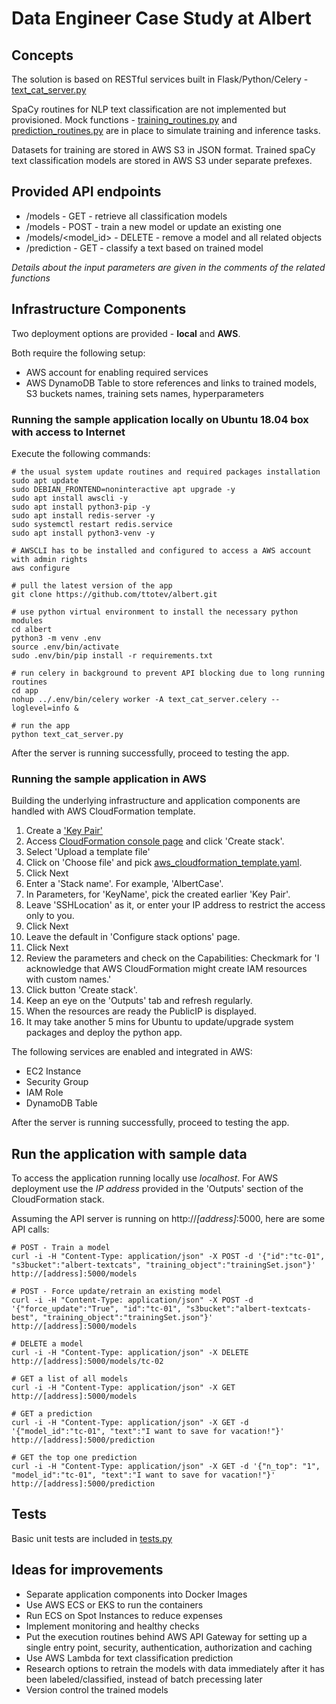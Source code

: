 # Data Engineer Case Study at Albert

## Concepts

The solution is based on RESTful services built in Flask/Python/Celery - [text_cat_server.py](./app/text_cat_server.py)

SpaCy routines for NLP text classification are not implemented but provisioned.
Mock functions - [training_routines.py](./app/training_routines.py) and [prediction_routines.py](./app/prediction_routines.py) are in place to simulate training and inference tasks.

Datasets for training are stored in AWS S3 in JSON format.
Trained spaCy text classification models are stored in AWS S3 under separate prefexes.

## Provided API endpoints

* /models - GET - retrieve all classification models
* /models - POST - train a new model or update an existing one
* /models/<model_id> - DELETE - remove a model and all related objects
* /prediction - GET - classify a text based on trained model

*Details about the input parameters are given in the comments of the related functions*

## Infrastructure Components

Two deployment options are provided - **local** and **AWS**.

Both require the following setup:

* AWS account for enabling required services
* AWS DynamoDB Table to store references and links to trained models, S3 buckets names, training sets names, hyperparameters

### Running the sample application locally on Ubuntu 18.04 box with access to Internet

Execute the following commands:
```
# the usual system update routines and required packages installation
sudo apt update
sudo DEBIAN_FRONTEND=noninteractive apt upgrade -y
sudo apt install awscli -y
sudo apt install python3-pip -y
sudo apt install redis-server -y
sudo systemctl restart redis.service
sudo apt install python3-venv -y

# AWSCLI has to be installed and configured to access a AWS account with admin rights
aws configure

# pull the latest version of the app
git clone https://github.com/ttotev/albert.git

# use python virtual environment to install the necessary python modules
cd albert
python3 -m venv .env
source .env/bin/activate
sudo .env/bin/pip install -r requirements.txt

# run celery in background to prevent API blocking due to long running routines
cd app
nohup ../.env/bin/celery worker -A text_cat_server.celery --loglevel=info &

# run the app
python text_cat_server.py
```
After the server is running successfully, proceed to testing the app.

### Running the sample application in AWS

Building the underlying infrastructure and application components are handled with AWS CloudFormation template.

1. Create a ['Key Pair'](https://console.aws.amazon.com/ec2/home?region=us-east-1#KeyPairs:sort=keyName)
2. Access [CloudFormation console page](https://console.aws.amazon.com/cloudformation) and click 'Create stack'.
3. Select 'Upload a template file'
4. Click on 'Choose file' and pick [aws_cloudformation_template.yaml](aws_cloudformation_template.yaml).
5. Click Next
6. Enter a 'Stack name'. For example, 'AlbertCase'.
7. In Parameters, for 'KeyName', pick the created earlier 'Key Pair'.
8. Leave 'SSHLocation' as it, or enter your IP address to restrict the access only to you.
9. Click Next
10. Leave the default in 'Configure stack options' page.
11. Click Next
12. Review the parameters and check on the Capabilities: Checkmark for 'I acknowledge that AWS CloudFormation might create IAM resources with custom names.'
13. Click button 'Create stack'.
14. Keep an eye on the 'Outputs' tab and refresh regularly.
15. When the resources are ready the PublicIP is displayed.
16. It may take another 5 mins for Ubuntu to update/upgrade system packages and deploy the python app.

The following services are enabled and integrated in AWS:

* EC2 Instance
* Security Group
* IAM Role
* DynamoDB Table

After the server is running successfully, proceed to testing the app.

## Run the application with sample data

To access the application running locally use *localhost*. For AWS deployment use the *IP address* provided in the 'Outputs' section of the CloudFormation stack.

Assuming the API server is running on http://*[address]*:5000, here are some API calls:

```
# POST - Train a model
curl -i -H "Content-Type: application/json" -X POST -d '{"id":"tc-01", "s3bucket":"albert-textcats", "training_object":"trainingSet.json"}' http://[address]:5000/models
```
```
# POST - Force update/retrain an existing model
curl -i -H "Content-Type: application/json" -X POST -d '{"force_update":"True", "id":"tc-01", "s3bucket":"albert-textcats-best", "training_object":"trainingSet.json"}' http://[address]:5000/models
```
```
# DELETE a model
curl -i -H "Content-Type: application/json" -X DELETE http://[address]:5000/models/tc-02
```
```
# GET a list of all models
curl -i -H "Content-Type: application/json" -X GET http://[address]:5000/models
```
```
# GET a prediction
curl -i -H "Content-Type: application/json" -X GET -d '{"model_id":"tc-01", "text":"I want to save for vacation!"}' http://[address]:5000/prediction
```
```
# GET the top one prediction
curl -i -H "Content-Type: application/json" -X GET -d '{"n_top": "1", "model_id":"tc-01", "text":"I want to save for vacation!"}' http://[address]:5000/prediction
```

## Tests

Basic unit tests are included in [tests.py](./app/tests.py)

## Ideas for improvements

* Separate application components into Docker Images
* Use AWS ECS or EKS to run the containers
* Run ECS on Spot Instances to reduce expenses
* Implement monitoring and healthy checks
* Put the execution routines behind AWS API Gateway for setting up a single entry point, security, authentication, authorization and caching
* Use AWS Lambda for text classification prediction
* Research options to retrain the models with data immediately after it has been labeled/classified, instead of batch precessing later
* Version control the trained models